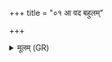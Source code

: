 +++
title = "०१ आ वद बहुलम्"

+++
<details><summary>मूलम् (GR)</summary>

आ वद बहुलं गोष्ठं  
सुवीरं बहुपूरुषम् ।  
यथेतो न प्रमीयाता  
एवा मे गोष्ठम् आ वद ॥
</details>